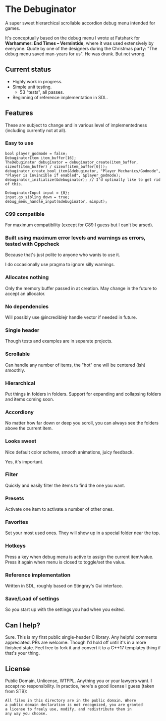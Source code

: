 # The Debuginator

A super sweet hierarchical scrollable accordion debug menu intended for games.

It's conceptually based on the debug menu I wrote at Fatshark for **Warhammer: End Times – Vermintide**, where it was used extensively by everyone. Quote by one of the designers during the Christmas party: "The debug menu saved man-years for us". He was drunk. But not wrong.

## Current status

- Highly work in progress.
- Simple unit testing.
  - 53 "tests", all passes.
- Beginning of reference implementation in SDL.

## Features

These are subject to change and in various level of implementedness (including currently not at all).

### Easy to use

    bool player_godmode = false;
    DebuginatorItem item_buffer[16];
    TheDebuginator debuginator = debuginator_create(item_buffer, sizeof(item_buffer) / sizeof(item_buffer[0]));
    debuginator_create_bool_item(&debuginator, "Player Mechanics/Godmode", "Player is invincible if enabled", &player_godmode);
    debuginator_initialize(&debuginator); // I'd optimally like to get rid of this.

    DebuginatorInput input = {0};
    input.go_sibling_down = true;
    debug_menu_handle_input(&debuginator, &input);

### C99 compatible

For maximum compatibility (except for C89 I guess but I can't be arsed).

### Built using maximum error levels and warnings as errors, tested with Cppcheck

Because that's just polite to anyone who wants to use it.

I do occasionally use pragma to ignore silly warnings.

### Allocates nothing

Only the memory buffer passed in at creation. May change in the future to accept an allocator.

### No dependencies

Will possibly use @incrediblejr handle vector if needed in future.

### Single header

Though tests and examples are in separate projects.

### Scrollable

Can handle any number of items, the "hot" one will be centered (ish) smoothly.

### Hierarchical

Put things in folders in folders. Support for expanding and collapsing folders and items coming soon.

### Accordiony

No matter how far down or deep you scroll, you can always see the folders above the current item.

### Looks sweet

Nice default color scheme, smooth animations, juicy feedback.

Yes, it's important.

### Filter

Quickly and easily filter the items to find the one you want.

### Presets

Activate one item to activate a number of other ones.

### Favorites

Set your most used ones. They will show up in a special folder near the top.

### Hotkeys

Press a key when debug menu is active to assign the current item/value. Press it again when menu is closed to toggle/set the value.

### Reference implementation

Written in SDL, roughly based on Stingray's Gui interface.

### Save/Load of settings

So you start up with the settings you had when you exited.

## Can I help? 

Sure. This is my first public single-header C library. Any helpful comments appreciated. PRs are welcome. Though I'd hold off until it's in a more finished state. Feel free to fork it and convert it to a C++17 templatey thing if that's your thing.

## License
Public Domain, Unlicense, WTFPL. Anything you or your lawyers want. I accept no responsibility. In practice, here's a good license I guess (taken from STB):

    All files in this directory are in the public domain. Where
    a public domain declaration is not recognized, you are granted
    a license to freely use, modify, and redistribute them in
    any way you choose.
